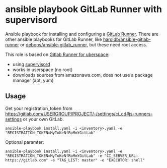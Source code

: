 # ansible playbook GitLab Runner with supervisord

Ansible playbook for installing and configuring a [GitLab Runner](https://docs.gitlab.com/runner/).
There are other ansible playbooks for GitLab Runner, like [haroldb/ansible-gitlab-runner](https://github.com/haroldb/ansible-gitlab-runner) or [debops/ansible-gitlab_runner](https://github.com/debops/ansible-gitlab_runner), but these need root access.

This role is based on [Gitlab Runner for uberspace](https://lab.uberspace.de/guide_gitlab-runner.html):

* using [supervisord](https://manual.uberspace.de/daemons-supervisord.html)
* works in userspace (no root)
* downloads sources from amazonaws.com, does not use a package manager (apt, yum)

## Usage

Get your registration_token from https://gitlab.com/USERGROUP/PROJECT/-/settings/ci_cd#js-runners-settings or your own GitLab.


```
ansible-playbook install.yaml -i <inventory>.yaml -e "REGISTRATION_TOKEN=MyToKeNfRoMmYGitLab"
```


Optional paramter:


```
ansible-playbook install.yaml -i <inventory>.yaml -e "REGISTRATION_TOKEN=MyToKeNfRoMmYGitLab" -e "CI_SERVER_URL: https://gitlab.com" -e "TAG_LIST: master" -e "EXECUTOR: shell"

```
